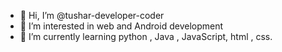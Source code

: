 - 👋 Hi, I’m @tushar-developer-coder
- 👀 I’m interested in web and Android development
- 🌱 I’m currently learning python , Java , JavaScript, html , css.

<!---
raj-developer-coder/raj-developer-coder is a ✨ special ✨ repository because its `README.md` (this file) appears on your GitHub profile.
You can click the Preview link to take a look at your changes.
--->
